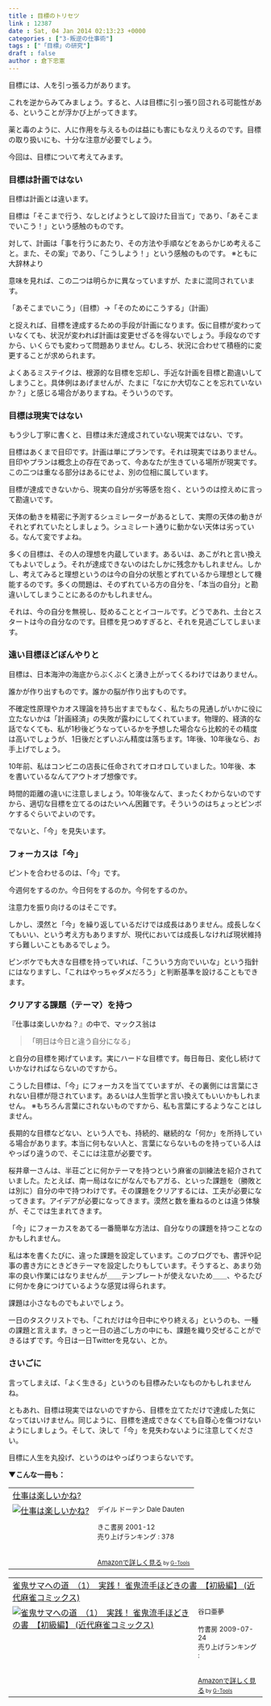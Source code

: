 ```yaml
---
title : 目標のトリセツ
link : 12387
date : Sat, 04 Jan 2014 02:13:23 +0000
categories : ["3-叛逆の仕事術"]
tags : ["「目標」の研究"]
draft : false
author : 倉下忠憲
---
```


目標には、人を引っ張る力があります。

これを逆からみてみましょう。すると、人は目標に引っ張り回される可能性がある、ということが浮かび上がってきます。

薬と毒のように、人に作用を与えるものは益にも害にもなえりえるのです。目標の取り扱いにも、十分な注意が必要でしょう。

今回は、目標について考えてみます。

<H3>目標は計画ではない</H3>目標は計画とは違います。

目標は「そこまで行う、なしとげようとして設けた目当て」であり、「あそこまでいこう！」という感触のものです。

対して、計画は「事を行うにあたり、その方法や手順などをあらかじめ考えること。また、その案」であり、「こうしよう！」という感触のものです。
※ともに大辞林より

意味を見れば、この二つは明らかに異なっていますが、たまに混同されています。

「あそこまでいこう」（目標）→「そのためにこうする」（計画）

と捉えれば、目標を達成するための手段が計画になります。仮に目標が変わっていなくても、状況が変われば計画は変更せざるを得ないでしょう。手段なのですから、いくらでも変わって問題ありません。むしろ、状況に合わせて積極的に変更することが求められます。

よくあるミステイクは、根源的な目標を忘却し、手近な計画を目標と勘違いしてしまうこと。具体例はあげませんが、たまに「なにか大切なことを忘れていないか？」と感じる場合がありますね。そういうのです。

<H3>目標は現実ではない</H3>もう少し丁寧に書くと、目標は未だ達成されていない現実ではない、です。

目標はあくまで目印です。計画は単にプランです。それは現実ではありません。目印やプランは概念上の存在であって、今あなたが生きている場所が現実です。この二つは重なる部分はあるにせよ、別の位相に属しています。

目標が達成できないから、現実の自分が劣等感を抱く、というのは控えめに言って勘違いです。

天体の動きを精密に予測するシュミレーターがあるとして、実際の天体の動きがそれとずれていたとしましょう。シュミレート通りに動かない天体は劣っている。なんて変ですよね。

多くの目標は、その人の理想を内蔵しています。あるいは、あこがれと言い換えてもよいでしょう。それが達成できないのはたしかに残念かもしれません。しかし、考えてみると理想というのは今の自分の状態とずれているから理想として機能するのです。多くの問題は、そのずれている方の自分を、「本当の自分」と勘違いしてしまうことにあるのかもしれません。

それは、今の自分を無視し、貶めることとイコールです。どうであれ、土台とスタートは今の自分なのです。目標を見つめすぎると、それを見過ごしてしまいます。

<H3>遠い目標ほどぼんやりと</H3>目標は、日本海沖の海底からぶくぶくと湧き上がってくるわけではありません。

誰かが作り出すものです。誰かの脳が作り出すものです。

不確定性原理やカオス理論を持ち出すまでもなく、私たちの見通しがいかに役に立たないかは「計画経済」の失敗が露わにしてくれています。物理的、経済的な話でなくても、私が1秒後どうなっているかを予想した場合なら比較的その精度は高いでしょうが、1日後だとずいぶん精度は落ちます。1年後、10年後なら、お手上げでしょう。

10年前、私はコンビニの店長に任命されてオロオロしていました。10年後、本を書いているなんてアウトオブ想像です。

時間的距離の違いに注意しましょう。10年後なんて、まったくわからないのですから、適切な目標を立てるのはたいへん困難です。そういうのはちょっとピンボケするぐらいでよいのです。

でないと、「今」を見失います。
<H3>フォーカスは「今」</H3>ピントを合わせるのは、「今」です。

今週何をするのか。今日何をするのか。今何をするのか。

注意力を振り向けるのはそこです。

しかし、漠然と「今」を繰り返しているだけでは成長はありません。成長しなくてもいい、という考え方もありますが、現代においては成長しなければ現状維持すら難しいこともあるでしょう。

ピンボケでも大きな目標を持っていれば、「こういう方向でいいな」という指針にはなりますし、「これはやっちゃダメだろう」と判断基準を設けることもできます。

<H3>クリアする課題（テーマ）を持つ</H3>『仕事は楽しいかね？』の中で、マックス翁は

<blockquote>「明日は今日と違う自分になる」</blockquote>

と自分の目標を掲げています。実にハードな目標です。毎日毎日、変化し続けていかなければならないのですから。

こうした目標は、「今」にフォーカスを当てていますが、その裏側には言葉にされない目標が隠されています。あるいは人生哲学と言い換えてもいいかもしれません。
※もちろん言葉にされないものですから、私も言葉にするようなことはしません。

長期的な目標などない、という人でも、持続的、継続的な「何か」を所持している場合があります。本当に何もない人と、言葉にならないものを持っている人はやっぱり違うので、そこには注意が必要です。

桜井章一さんは、半荘ごとに何かテーマを持つという麻雀の訓練法を紹介されていました。たとえば、南一局はなにがなんでもアガる、といった課題を（勝敗とは別に）自分の中で持つわけです。その課題をクリアするには、工夫が必要になってきます。アイデアが必要になってきます。漠然と数を重ねるのとは違う体験が、そこでは生まれてきます。

「今」にフォーカスをあてる一番簡単な方法は、自分なりの課題を持つことなのかもしれません。

私は本を書くたびに、違った課題を設定しています。このブログでも、書評や記事の書き方にときどきテーマを設定したりもしています。そうすると、あまり効率の良い作業にはなりませんが＿＿テンプレートが使えないため＿＿、やるたびに何かを身につけているような感覚は得られます。

課題は小さなものでもよいでしょう。

一日のタスクリストでも、「これだけは今日中にやり終える」というのも、一種の課題と言えます。きっと一日の過ごし方の中にも、課題を織り交ぜることができるはずです。今日は一日Twitterを見ない、とか。

<H3>さいごに</H3>言ってしまえば、「よく生きる」というのも目標みたいなものかもしれませんね。

ともあれ、目標は現実ではないのですから、目標を立てただけで達成した気になってはいけません。同じように、目標を達成できなくても自尊心を傷つけないようにしましょう。そして、決して「今」を見失わないように注意してください。

目標に人生を丸投げ、というのはやっぱりつまらないです。

<strong>▼こんな一冊も：</strong>
<table  border="0" cellpadding="5"><tr><td colspan="2"><a href="http://www.amazon.co.jp/%E4%BB%95%E4%BA%8B%E3%81%AF%E6%A5%BD%E3%81%97%E3%81%84%E3%81%8B%E3%81%AD-%E3%83%87%E3%82%A4%E3%83%AB-%E3%83%89%E3%83%BC%E3%83%86%E3%83%B3/dp/4877710787%3FSubscriptionId%3D15SMZCTB9V8NGR2TW082%26tag%3Drashita1000-22%26linkCode%3Dxm2%26camp%3D2025%26creative%3D165953%26creativeASIN%3D4877710787" target="_top">仕事は楽しいかね?</a><img src="http://www.assoc-amazon.jp/e/ir?t=rashita1000-22&l=ur2&o=9" width="1" height="1" style="border: none;" alt="" /></td></tr><tr><td valign="top"><a href="http://www.amazon.co.jp/%E4%BB%95%E4%BA%8B%E3%81%AF%E6%A5%BD%E3%81%97%E3%81%84%E3%81%8B%E3%81%AD-%E3%83%87%E3%82%A4%E3%83%AB-%E3%83%89%E3%83%BC%E3%83%86%E3%83%B3/dp/4877710787%3FSubscriptionId%3D15SMZCTB9V8NGR2TW082%26tag%3Drashita1000-22%26linkCode%3Dxm2%26camp%3D2025%26creative%3D165953%26creativeASIN%3D4877710787" target="_top"><img src="http://ecx.images-amazon.com/images/I/514AWCH6ZNL._SL160_.jpg" border="0" alt="仕事は楽しいかね?" /></a></td><td valign="top"><font size="-1">デイル ドーテン Dale Dauten <br /><br />きこ書房  2001-12<br />売り上げランキング : 378<br /><br /><br /><a href="http://www.amazon.co.jp/%E4%BB%95%E4%BA%8B%E3%81%AF%E6%A5%BD%E3%81%97%E3%81%84%E3%81%8B%E3%81%AD-%E3%83%87%E3%82%A4%E3%83%AB-%E3%83%89%E3%83%BC%E3%83%86%E3%83%B3/dp/4877710787%3FSubscriptionId%3D15SMZCTB9V8NGR2TW082%26tag%3Drashita1000-22%26linkCode%3Dxm2%26camp%3D2025%26creative%3D165953%26creativeASIN%3D4877710787" target="_top">Amazonで詳しく見る</a></font><font size="-2"> by <a href="http://www.goodpic.com/mt/aws/index.html" >G-Tools</a></font></td></tr></table>

<table  border="0" cellpadding="5"><tr><td colspan="2"><a href="http://www.amazon.co.jp/%E9%9B%80%E9%AC%BC%E3%82%B5%E3%83%9E%E3%81%B8%E3%81%AE%E9%81%93-%EF%BC%881%EF%BC%89-%E5%AE%9F%E8%B7%B5%EF%BC%81-%E9%9B%80%E9%AC%BC%E6%B5%81%E6%89%8B%E3%81%BB%E3%81%A9%E3%81%8D%E3%81%AE%E6%9B%B8-%E3%80%90%E5%88%9D%E7%B4%9A%E7%B7%A8%E3%80%91-%E8%BF%91%E4%BB%A3%E9%BA%BB%E9%9B%80%E3%82%B3%E3%83%9F%E3%83%83%E3%82%AF%E3%82%B9-%E8%B0%B7%E5%8F%A3%E4%BA%9C%E5%A4%A2-ebook/dp/B00D81Y5Y0%3FSubscriptionId%3D15SMZCTB9V8NGR2TW082%26tag%3Drashita1000-22%26linkCode%3Dxm2%26camp%3D2025%26creative%3D165953%26creativeASIN%3DB00D81Y5Y0" target="_top">雀鬼サマへの道　（1）　実践！ 雀鬼流手ほどきの書　【初級編】 (近代麻雀コミックス)</a><img src="http://www.assoc-amazon.jp/e/ir?t=rashita1000-22&l=ur2&o=9" width="1" height="1" style="border: none;" alt="" /></td></tr><tr><td valign="top"><a href="http://www.amazon.co.jp/%E9%9B%80%E9%AC%BC%E3%82%B5%E3%83%9E%E3%81%B8%E3%81%AE%E9%81%93-%EF%BC%881%EF%BC%89-%E5%AE%9F%E8%B7%B5%EF%BC%81-%E9%9B%80%E9%AC%BC%E6%B5%81%E6%89%8B%E3%81%BB%E3%81%A9%E3%81%8D%E3%81%AE%E6%9B%B8-%E3%80%90%E5%88%9D%E7%B4%9A%E7%B7%A8%E3%80%91-%E8%BF%91%E4%BB%A3%E9%BA%BB%E9%9B%80%E3%82%B3%E3%83%9F%E3%83%83%E3%82%AF%E3%82%B9-%E8%B0%B7%E5%8F%A3%E4%BA%9C%E5%A4%A2-ebook/dp/B00D81Y5Y0%3FSubscriptionId%3D15SMZCTB9V8NGR2TW082%26tag%3Drashita1000-22%26linkCode%3Dxm2%26camp%3D2025%26creative%3D165953%26creativeASIN%3DB00D81Y5Y0" target="_top"><img src="http://ecx.images-amazon.com/images/I/51jtkN2injL._SL160_.jpg" border="0" alt="雀鬼サマへの道　（1）　実践！ 雀鬼流手ほどきの書　【初級編】 (近代麻雀コミックス)" /></a></td><td valign="top"><font size="-1">谷口亜夢 <br /><br />竹書房  2009-07-24<br />売り上げランキング : <br /><br /><br /><a href="http://www.amazon.co.jp/%E9%9B%80%E9%AC%BC%E3%82%B5%E3%83%9E%E3%81%B8%E3%81%AE%E9%81%93-%EF%BC%881%EF%BC%89-%E5%AE%9F%E8%B7%B5%EF%BC%81-%E9%9B%80%E9%AC%BC%E6%B5%81%E6%89%8B%E3%81%BB%E3%81%A9%E3%81%8D%E3%81%AE%E6%9B%B8-%E3%80%90%E5%88%9D%E7%B4%9A%E7%B7%A8%E3%80%91-%E8%BF%91%E4%BB%A3%E9%BA%BB%E9%9B%80%E3%82%B3%E3%83%9F%E3%83%83%E3%82%AF%E3%82%B9-%E8%B0%B7%E5%8F%A3%E4%BA%9C%E5%A4%A2-ebook/dp/B00D81Y5Y0%3FSubscriptionId%3D15SMZCTB9V8NGR2TW082%26tag%3Drashita1000-22%26linkCode%3Dxm2%26camp%3D2025%26creative%3D165953%26creativeASIN%3DB00D81Y5Y0" target="_top">Amazonで詳しく見る</a></font><font size="-2"> by <a href="http://www.goodpic.com/mt/aws/index.html" >G-Tools</a></font></td></tr></table>

